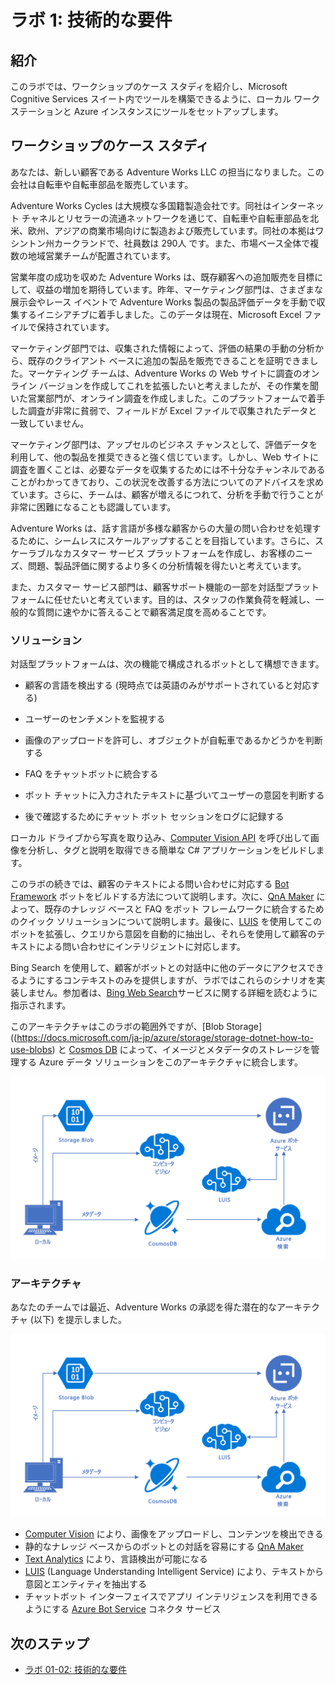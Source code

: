 ﻿# ラボ 1: 技術的な要件

## 紹介

このラボでは、ワークショップのケース スタディを紹介し、Microsoft Cognitive Services スイート内でツールを構築できるように、ローカル ワークステーションと Azure インスタンスにツールをセットアップします。

## ワークショップのケース スタディ

あなたは、新しい顧客である Adventure Works LLC の担当になりました。この会社は自転車や自転車部品を販売しています。

Adventure Works Cycles は大規模な多国籍製造会社です。同社はインターネット チャネルとリセラーの流通ネットワークを通じて、自転車や自転車部品を北米、欧州、アジアの商業市場向けに製造および販売しています。同社の本拠はワシントン州カークランドで、社員数は 290人 です。また、市場ベース全体で複数の地域営業チームが配置されています。

営業年度の成功を収めた Adventure Works は、既存顧客への追加販売を目標にして、収益の増加を期待しています。昨年、マーケティング部門は、さまざまな展示会やレース イベントで Adventure Works 製品の製品評価データを手動で収集するイニシアチブに着手しました。このデータは現在、Microsoft Excel ファイルで保持されています。

マーケティング部門では、収集された情報によって、評価の結果の手動の分析から、既存のクライアント ベースに追加の製品を販売できることを証明できました。マーケティング チームは、Adventure Works の Web サイトに調査のオンライン バージョンを作成してこれを拡張したいと考えましたが、その作業を聞いた営業部門が、オンライン調査を作成しました。このプラットフォームで着手した調査が非常に貧弱で、フィールドが Excel ファイルで収集されたデータと一致していません。

マーケティング部門は、アップセルのビジネス チャンスとして、評価データを利用して、他の製品を推奨できると強く信じています。しかし、Web サイトに調査を置くことは、必要なデータを収集するためには不十分なチャンネルであることがわかってきており、この状況を改善する方法についてのアドバイスを求めています。さらに、チームは、顧客が増えるにつれて、分析を手動で行うことが非常に困難になることも認識しています。

 Adventure Works は、話す言語が多様な顧客からの大量の問い合わせを処理するために、シームレスにスケールアップすることを目指しています。さらに、スケーラブルなカスタマー サービス プラットフォームを作成し、お客様のニーズ、問題、製品評価に関するより多くの分析情報を得たいと考えています。

また、カスタマー サービス部門は、顧客サポート機能の一部を対話型プラットフォームに任せたいと考えています。目的は、スタッフの作業負荷を軽減し、一般的な質問に速やかに答えることで顧客満足度を高めることです。

### ソリューション

対話型プラットフォームは、次の機能で構成されるボットとして構想できます。

- 顧客の言語を検出する (現時点では英語のみがサポートされていると対応する)

- ユーザーのセンチメントを監視する

- 画像のアップロードを許可し、オブジェクトが自転車であるかどうかを判断する

- FAQ をチャットボットに統合する

- ボット チャットに入力されたテキストに基づいてユーザーの意図を判断する

- 後で確認するためにチャット ボット セッションをログに記録する

ローカル ドライブから写真を取り込み、[Computer Vision API](https://www.microsoft.com/cognitive-services/ja-jp/computer-vision-api) を呼び出して画像を分析し、タグと説明を取得できる簡単な C# アプリケーションをビルドします。

このラボの続きでは、顧客のテキストによる問い合わせに対応する [Bot Framework](https://dev.botframework.com/) ボットをビルドする方法について説明します。次に、[QnA Maker](https://docs.microsoft.com/ja-jp/azure/cognitive-services/qnamaker/overview/overview) によって、既存のナレッジ ベースと FAQ をボット フレームワークに統合するためのクイック ソリューションについて説明します。最後に、[LUIS](https://www.microsoft.com/cognitive-services/ja-jp/language-understanding-intelligent-service-luis) を使用してこのボットを拡張し、クエリから意図を自動的に抽出し、それらを使用して顧客のテキストによる問い合わせにインテリジェントに対応します。

Bing Search を使用して、顧客がボットとの対話中に他のデータにアクセスできるようにするコンテキストのみを提供しますが、ラボではこれらのシナリオを実装しません。参加者は、[Bing Web Search](https://azure.microsoft.com/ja-jp/services/cognitive-services/directory/search/)サービスに関する詳細を読むように指示されます。

このアーキテクチャはこのラボの範囲外ですが、[Blob Storage]((https://docs.microsoft.com/ja-jp/azure/storage/storage-dotnet-how-to-use-blobs) と [Cosmos DB](https://azure.microsoft.com/ja-jp/services/cosmos-db/) によって、イメージとメタデータのストレージを管理する Azure データ ソリューションをこのアーキテクチャに統合します。

![アーキテクチャ図](../images/AI_Immersion_Arch.png)

### アーキテクチャ

あなたのチームでは最近、Adventure Works の承認を得た潜在的なアーキテクチャ (以下) を提示しました。

![アーキテクチャ](../images/AI_Immersion_Arch.png)

- [Computer Vision](https://azure.microsoft.com/ja-jp/services/cognitive-services/computer-vision/) により、画像をアップロードし、コンテンツを検出できる
- 静的なナレッジ ベースからのボットとの対話を容易にする [QnA Maker](https://azure.microsoft.com/ja-jp/services/cognitive-services/qna-maker/)
- [Text Analytics](https://azure.microsoft.com/ja-jp/services/cognitive-services/text-analytics/) により、言語検出が可能になる
- [LUIS](https://docs.microsoft.com/ja-jp/azure/cognitive-services/LUIS/Home) (Language Understanding Intelligent Service)
により、テキストから意図とエンティティを抽出する
- チャットボット インターフェイスでアプリ インテリジェンスを利用できるようにする [Azure Bot Service](https://azure.microsoft.com/ja-jp/services/bot-service/) コネクタ サービス

## 次のステップ

- [ラボ 01-02: 技術的な要件](02-Technical_Requirements.md)